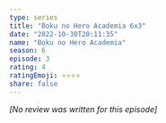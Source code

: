 ```yaml
---
type: series
title: "Boku no Hero Academia 6x3"
date: "2022-10-30T20:11:35"
name: "Boku no Hero Academia"
season: 6
episode: 3
rating: 4
ratingEmoji: ⭐️⭐️⭐️⭐️
share: false
---
```


*[No review was written for this episode]*
